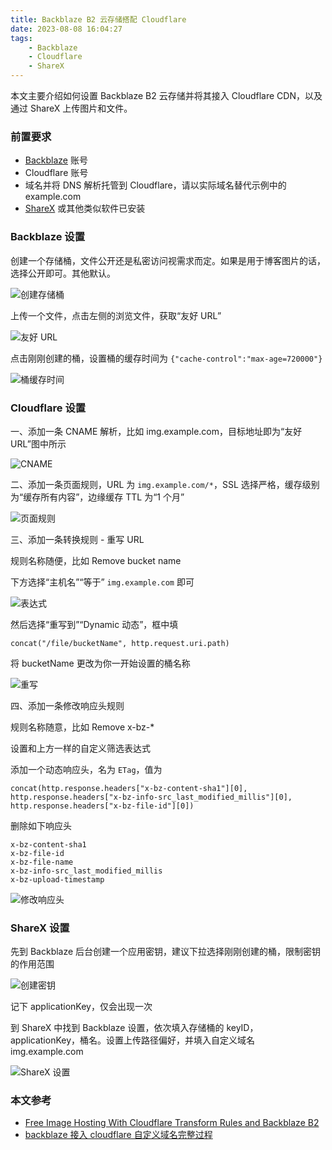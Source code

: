 ```yaml
---
title: Backblaze B2 云存储搭配 Cloudflare
date: 2023-08-08 16:04:27
tags:
    - Backblaze
    - Cloudflare
    - ShareX
---
```


本文主要介绍如何设置 Backblaze B2 云存储并将其接入 Cloudflare CDN，以及通过 ShareX 上传图片和文件。

<!-- more -->

### 前置要求

- [Backblaze][] 账号
- Cloudflare 账号
- 域名并将 DNS 解析托管到 Cloudflare，请以实际域名替代示例中的 example.com
- [ShareX][] 或其他类似软件已安装

### Backblaze 设置

创建一个存储桶，文件公开还是私密访问视需求而定。如果是用于博客图片的话，选择公开即可。其他默认。

![创建存储桶](https://img.shuaizheng.org/2308/6O2l6ELCQY.png)

上传一个文件，点击左侧的浏览文件，获取“友好 URL”

![友好 URL](https://img.shuaizheng.org/2308/4nLxvoQJfb.png)

点击刚刚创建的桶，设置桶的缓存时间为 `{"cache-control":"max-age=720000"}`

![桶缓存时间](https://img.shuaizheng.org/2308/gKaVpmPQQ2.png)

### Cloudflare 设置

一、添加一条 CNAME 解析，比如 img.example.com，目标地址即为“友好 URL”图中所示

![CNAME](https://img.shuaizheng.org/2308/0pbNHUnjYz.png)

二、添加一条页面规则，URL 为 `img.example.com/*`，SSL 选择严格，缓存级别为“缓存所有内容”，边缘缓存 TTL 为“1 个月”

![页面规则](https://img.shuaizheng.org/2308/875SUdYNzB.png)

三、添加一条转换规则 - 重写 URL

规则名称随便，比如 Remove bucket name

下方选择“主机名”“等于” `img.example.com` 即可

![表达式](https://img.shuaizheng.org/2308/I68OSKYLaL.png)

然后选择“重写到”“Dynamic 动态”，框中填

```text
concat("/file/bucketName", http.request.uri.path)
```

将 bucketName 更改为你一开始设置的桶名称

![重写](https://img.shuaizheng.org/2308/POqzrOd9Kp.png)

四、添加一条修改响应头规则

规则名称随意，比如 Remove x-bz-*

设置和上方一样的自定义筛选表达式

添加一个动态响应头，名为 `ETag`，值为

```text
concat(http.response.headers["x-bz-content-sha1"][0], http.response.headers["x-bz-info-src_last_modified_millis"][0], http.response.headers["x-bz-file-id"][0])
```

删除如下响应头

```text
x-bz-content-sha1
x-bz-file-id
x-bz-file-name
x-bz-info-src_last_modified_millis
x-bz-upload-timestamp
```

![修改响应头](https://img.shuaizheng.org/2308/zPZXHPkUJd.png)

### ShareX 设置

先到 Backblaze 后台创建一个应用密钥，建议下拉选择刚刚创建的桶，限制密钥的作用范围

![创建密钥](https://img.shuaizheng.org/2308/roTfv4ihcI.png)

记下 applicationKey，仅会出现一次

到 ShareX 中找到 Backblaze 设置，依次填入存储桶的 keyID，applicationKey，桶名。设置上传路径偏好，并填入自定义域名 img.example.com

![ShareX 设置](https://img.shuaizheng.org/2308/e4LrXnkNmr.png)

### 本文参考

- [Free Image Hosting With Cloudflare Transform Rules and Backblaze B2][]
- [backblaze 接入 cloudflare 自定义域名完整过程][]

[Backblaze]: https://www.backblaze.com/
[ShareX]: https://getsharex.com/
[backblaze 接入 cloudflare 自定义域名完整过程]: https://www.jingxialai.com/4155.html
[Free Image Hosting With Cloudflare Transform Rules and Backblaze B2]: https://www.backblaze.com/blog/free-image-hosting-with-cloudflare-transform-rules-and-backblaze-b2/
